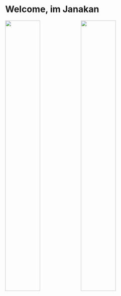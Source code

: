 # Welcome, im Janakan

<img algin="left" width="47%" src="https://github-readme-stats.vercel.app/api?username=rexinator12&show_icons=true&theme=radical" />

<img algin="left" width="47%" src="https://github-readme-stats.vercel.app/api/top-langs/?username=rexinator12&layout=compact" />
